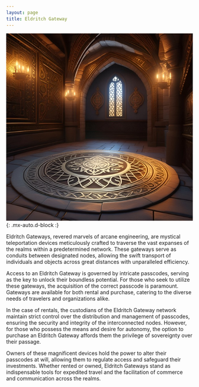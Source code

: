 ```yaml
---
layout: page
title: Eldritch Gateway
---
```


![Eldritch Gateway](/assets/img/items/eldritch-gateway.jpeg){: .mx-auto.d-block :}

Eldritch Gateways, revered marvels of arcane engineering, are mystical teleportation devices meticulously crafted to traverse the vast expanses of the realms within a predetermined network. These gateways serve as conduits between designated nodes, allowing the swift transport of individuals and objects across great distances with unparalleled efficiency.

Access to an Eldritch Gateway is governed by intricate passcodes, serving as the key to unlock their boundless potential. For those who seek to utilize these gateways, the acquisition of the correct passcode is paramount. Gateways are available for both rental and purchase, catering to the diverse needs of travelers and organizations alike.

In the case of rentals, the custodians of the Eldritch Gateway network maintain strict control over the distribution and management of passcodes, ensuring the security and integrity of the interconnected nodes. However, for those who possess the means and desire for autonomy, the option to purchase an Eldritch Gateway affords them the privilege of sovereignty over their passage.

Owners of these magnificent devices hold the power to alter their passcodes at will, allowing them to regulate access and safeguard their investments. Whether rented or owned, Eldritch Gateways stand as indispensable tools for expedited travel and the facilitation of commerce and communication across the realms.